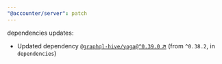 ```yaml
---
"@accounter/server": patch
---
```

dependencies updates:
  - Updated dependency [`@graphql-hive/yoga@^0.39.0` ↗︎](https://www.npmjs.com/package/@graphql-hive/yoga/v/0.39.0) (from `^0.38.2`, in `dependencies`)

